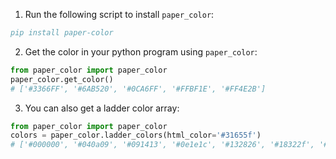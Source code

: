 1. Run the following script to install `paper_color`:
```bibtex
pip install paper-color
```
2. Get the color in your python program using `paper_color`:
```python
from paper_color import paper_color
paper_color.get_color()
# ['#3366FF', '#6AB520', '#0CA6FF', '#FFBF1E', '#FF4E2B']
```
3. You can also get a ladder color array:
```python
from paper_color import paper_color
colors = paper_color.ladder_colors(html_color='#31655f')
# ['#000000', '#040a09', '#091413', '#0e1e1c', '#132826', '#18322f', '#1d3c39', '#224642', '#27504c', '#2c5a55', '#31655f', '#45746f', '#5a837f', '#6e938f', '#83a29f', '#98b2af', '#acc1bf', '#c1d0cf', '#d5e0df', '#eaefef', '#ffffff']
```